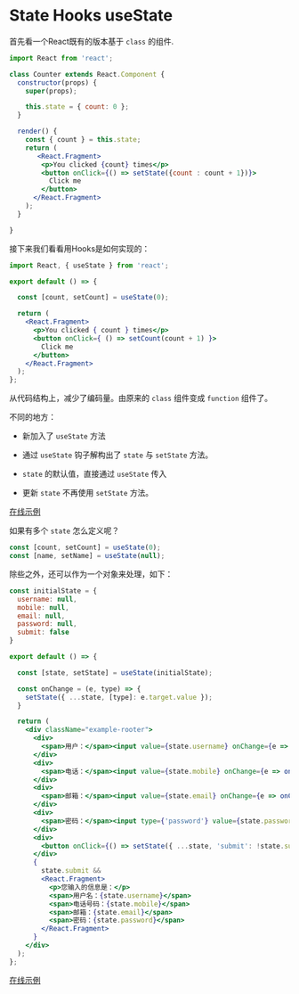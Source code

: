 # State Hooks useState

首先看一个React既有的版本基于 `class` 的组件.

```jsx
import React from 'react';

class Counter extends React.Component {
  constructor(props) {
    super(props);

    this.state = { count: 0 };
  }

  render() {
    const { count } = this.state;
    return (
       <React.Fragment>
        <p>You clicked {count} times</p>
        <button onClick={() => setState({count : count + 1})}>
          Click me
        </button>
      </React.Fragment>
    );
  }

}
```

接下来我们看看用Hooks是如何实现的：

```jsx
import React, { useState } from 'react';

export default () => {

  const [count, setCount] = useState(0);

  return (
    <React.Fragment>
      <p>You clicked { count } times</p>
      <button onClick={ () => setCount(count + 1) }>
        Click me
      </button>
    </React.Fragment>
  );
};
```

从代码结构上，减少了编码量。由原来的 `class` 组件变成 `function` 组件了。

不同的地方：

 * 新加入了 `useState` 方法

 * 通过 `useState` 钩子解构出了 `state` 与 `setState` 方法。

 * `state` 的默认值，直接通过 `useState` 传入

 * 更新 `state` 不再使用 `setState` 方法。

[在线示例](https://codesandbox.io/s/pwzj74k5nq)

如果有多个 `state` 怎么定义呢？

```js
const [count, setCount] = useState(0);
const [name, setName] = useState(null);
```

除些之外，还可以作为一个对象来处理，如下：

```jsx
const initialState = {
  username: null,
  mobile: null,
  email: null,
  password: null,
  submit: false
}

export default () => {

  const [state, setState] = useState(initialState);

  const onChange = (e, type) => {
    setState({ ...state, [type]: e.target.value });
  }

  return (
    <div className="example-rooter">
      <div>
        <span>用户：</span><input value={state.username} onChange={e => onChange(e, 'username')} />
      </div>
      <div>
        <span>电话：</span><input value={state.mobile} onChange={e => onChange(e, 'mobile')} />
      </div>
      <div>
        <span>邮箱：</span><input value={state.email} onChange={e => onChange(e, 'email')} />
      </div>
      <div>
        <span>密码：</span><input type={'password'} value={state.password} onChange={e => onChange(e, 'password')} />
      </div>
      <div>
        <button onClick={() => setState({ ...state, 'submit': !state.submit })}>提交</button>
      </div>
      {
        state.submit &&
        <React.Fragment>
          <p>您输入的信息是：</p>
          <span>用户名：{state.username}</span>
          <span>电话号码：{state.mobile}</span>
          <span>邮箱：{state.email}</span>
          <span>密码：{state.password}</span>
        </React.Fragment>
      }
    </div>
  );
};
```

[在线示例](https://codesandbox.io/s/multiplestates-52oo3)
